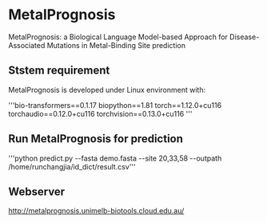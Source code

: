 # MetalPrognosis
MetalPrognosis: a Biological Language Model-based Approach for Disease-Associated Mutations in Metal-Binding Site prediction

## Ststem requirement
MetalPrognosis is developed under Linux environment with:

'''bio-transformers==0.1.17
biopython==1.81
torch==1.12.0+cu116
torchaudio==0.12.0+cu116
torchvision==0.13.0+cu116
'''

## Run MetalPrognosis for prediction
'''python predict.py --fasta demo.fasta --site 20,33,58 --outpath /home/runchangjia/id_dict/result.csv'''

## Webserver
<http://metalprognosis.unimelb-biotools.cloud.edu.au/>

